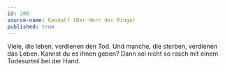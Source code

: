 ```yaml
---
id: 200
source-name: Gandalf (Der Herr der Ringe)
published: true
---
```


<p>Viele, die leben, verdienen den Tod. Und manche, die sterben, verdienen das Leben. Kannst du es ihnen geben? Dann sei nicht so rasch mit einem Todesurteil bei der Hand.</p>


